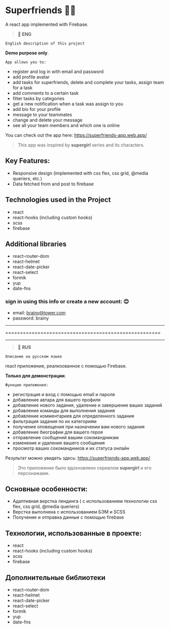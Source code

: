 # Superfriends 🦸‍♀️ 

A react app implemented with Firebase.

> :space_invader: **ENG**

``` English description of this project ```

**Demo purpose only**.

`App allows you to:`
- register and log in with email and password
- add profile avatar
- add tasks for superfriends, delete and complete your tasks, assign team for a task
- add comments to a certain task
- filter tasks by categories
- get a new notification when a task was assign to you
- add bio for your profile
- message to your teammates
- change and delete your message
- see all your team members and which one is online

You can check out the app here:
https://superfriends-app.web.app/

>  This app was inspired by **supergirl** series and its characters.

## Key Features:
- Responsive design (implemented with css flex, css grid, @media queriers, etc.)
- Data fetched from and post to firebase

## Technologies used in the Project
- react
- react-hooks (including custom hooks)
- scss
- firebase

## Additional  libraries
- react-router-dom
- react-helmet
- react-date-picker
- react-select
- formik
- yup
- date-fns

### sign in using this info or create a new account: 😊
  - email: brainy@tower.com
  - password: brainy


---

=====================================================

---


> :space_invader: **RUS**

``` Описание на русском языке ```

react приложение, реализованное с помощью Firebase.

**Только для демонстрации**.

`Функции приложения:`
- регистрация и вход с помощью email и пароля
- добавление автара для вашего профиля
- добавление нового задания, удаление и завершение ваших заданий
- добавление команды для выполнения задания
- добавление комментариев для определенного задания
- фильтрация задания по их категориям
- получение оповещения при назначении вам нового задания
- добавление биографии для вашего героя
- отправление сообщений вашим сокомандникам
- изменение и удаление вашего сообщения
- просмотр ваших сокомандников и их статуса онлайн

Результат можно увидеть здесь:
https://superfriends-app.web.app/

>  Это приложение было вдохновлено сериалом **supergirl** и его персонажами.


## Основные особенности:
- Адаптивная верстка лендинга ( с использованием технологии css flex, css grid, @media queriers)
- Верстка выполнена с использованием БЭМ и SCSS
- Получение и отправка данные с помощью firebase

## Технологии, использованные в проекте:
- react
- react-hooks (including custom hooks)
- scss
- firebase

## Дополнительные библиотеки
- react-router-dom
- react-helmet
- react-date-picker
- react-select
- formik
- yup
- date-fns

